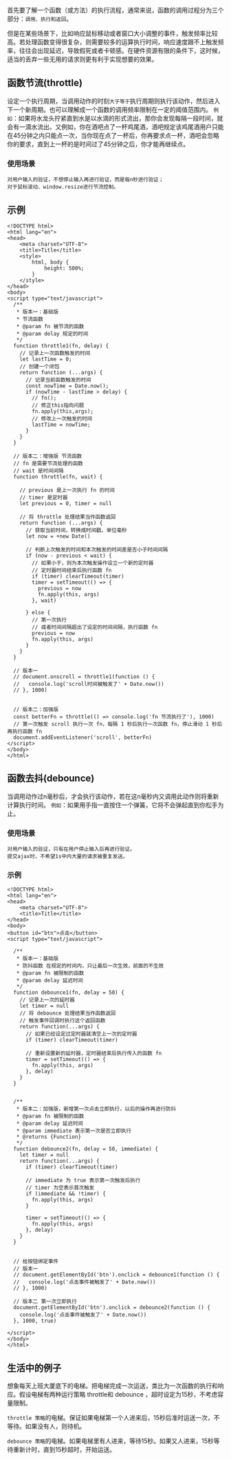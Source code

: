 首先要了解一个函数（或方法）的执行流程，通常来说，函数的调用过程分为三个部分：`调用、执行和返回`。

但是在某些场景下，比如响应鼠标移动或者窗口大小调整的事件，触发频率比较高。若处理函数变得很复杂，则需要较多的运算执行时间，响应速度跟不上触发频率，往往会出现延迟，导致假死或者卡顿感。在硬件资源有限的条件下，这时候，适当的丢弃一些无用的请求则更有利于实现想要的效果。

## 函数节流(throttle)
设定一个执行周期，当调用动作的时刻`大于等于`执行周期则执行该动作，然后进入下一个新周期。也可以理解成一个函数的调用频率限制在一定的阈值范围内。
`例如`：如果将水龙头拧紧直到水是以水滴的形式流出，那你会发现每隔一段时间，就会有一滴水流出。又例如，你在酒吧点了一杯鸡尾酒，酒吧规定该鸡尾酒用户只能在45分钟之内只能点一次，当你现在点了一杯后，你再要求点一杯，酒吧会忽略你的要求，直到上一杯的是时间过了45分钟之后，你才能再继续点。
### 使用场景
```
对用户输入的验证，不想停止输入再进行验证，而是每n秒进行验证；
对于鼠标滚动、window.resize进行节流控制。
```
## 示例
```
<!DOCTYPE html>
<html lang="en">
<head>
    <meta charset="UTF-8">
    <title>Title</title>
    <style>
        html, body {
            height: 500%;
        }
    </style>
</head>
<body>
<script type="text/javascript">
  /**
   * 版本一：基础版
   * 节流函数
   * @param fn 被节流的函数
   * @param delay 规定的时间
   */
  function throttle1(fn, delay) {
    // 记录上一次函数触发的时间
    let lastTime = 0;
    // 创建一个闭包
    return function (...args) {
      // 记录当前函数触发的时间
      const nowTime = Date.now();
      if (nowTime - lastTime > delay) {
        // fn();
        // 修正this指向问题
        fn.apply(this,args);
        // 修改上一次触发的时间
        lastTime = nowTime;
      }
    }
  }

  // 版本二：增强版 节流函数
  // fn 是需要节流处理的函数
  // wait 是时间间隔
  function throttle(fn, wait) {

    // previous 是上一次执行 fn 的时间
    // timer 是定时器
    let previous = 0, timer = null

    // 将 throttle 处理结果当作函数返回
    return function (...args) {
      // 获取当前时间，转换成时间戳，单位毫秒
      let now = +new Date()

      // 判断上次触发的时间和本次触发的时间差是否小于时间间隔
      if (now - previous < wait) {
        // 如果小于，则为本次触发操作设立一个新的定时器
        // 定时器时间结束后执行函数 fn
        if (timer) clearTimeout(timer)
        timer = setTimeout(() => {
          previous = now
          fn.apply(this, args)
        }, wait)

      } else {
        // 第一次执行
        // 或者时间间隔超出了设定的时间间隔，执行函数 fn
        previous = now
        fn.apply(this, args)
      }
    }
  }
  
  // 版本一
  // document.onscroll = throttle1(function () {
  //   console.log('scroll时间被触发了' + Date.now())
  // }, 1000)


  // 版本二：加强版
  const betterFn = throttle(() => console.log('fn 节流执行了'), 1000)
  // 第一次触发 scroll 执行一次 fn，每隔 1 秒后执行一次函数 fn，停止滑动 1 秒后再执行函数 fn
  document.addEventListener('scroll', betterFn)
</script>
</body>
</html>
```


## 函数去抖(debounce)
当调用动作过n毫秒后，才会执行该动作，若在这n毫秒内又调用此动作则将重新计算执行时间。
`例如`：如果用手指一直按住一个弹簧，它将不会弹起直到你松手为止。
### 使用场景
```
对用户输入的验证，只有在用户停止输入后再进行验证。
提交ajax时，不希望1s中内大量的请求被重复发送。

```
### 示例
```
<!DOCTYPE html>
<html lang="en">
<head>
    <meta charset="UTF-8">
    <title>Title</title>
</head>
<body>
<button id="btn">点击</button>
<script type="text/javascript">

  /**
   * 版本一：基础版
   * 防抖函数 在规定的时间内，只让最后一次生效，前面的不生效
   * @param fn 被限制的函数
   * @param delay 延迟时间
   */
  function debounce1(fn, delay = 50) {
    // 记录上一次的延时器
    let timer = null
    // 将 debounce 处理结果当作函数返回
    // 触发事件回调时执行这个返回函数
    return function(...args) {
      // 如果已经设定过定时器就清空上一次的定时器
      if (timer) clearTimeout(timer)

      // 重新设置新的延时器，定时器结束后执行传入的函数 fn
      timer = setTimeout(() => {
        fn.apply(this, args)
      }, delay)
    }
  }


  /**
   * 版本二：加强版，新增第一次点击立即执行，以后的操作再进行防抖
   * @param fn 被限制的函数
   * @param delay 延迟时间
   * @param immediate 表示第一次是否立即执行
   * @returns {Function}
   */
  function debounce2(fn, delay = 50, immediate) {
    let timer = null
    return function(...args) {
      if (timer) clearTimeout(timer)

      // immediate 为 true 表示第一次触发后执行
      // timer 为空表示首次触发
      if (immediate && !timer) {
        fn.apply(this, args)
      }

      timer = setTimeout(() => {
        fn.apply(this, args)
      }, delay)
    }
  }


  // 给按钮绑定事件
  // 版本一
  // document.getElementById('btn').onclick = debounce1(function () {
  //   console.log('点击事件被触发了' + Date.now())
  // }, 1000)

  // 版本二 第一次立即执行
  document.getElementById('btn').onclick = debounce2(function () {
    console.log('点击事件被触发了' + Date.now())
  }, 1000, true)

</script>
</body>
</html>
```


## 生活中的例子
想象每天上班大厦底下的电梯。把电梯完成一次运送，类比为一次函数的执行和响应。假设电梯有两种运行策略 throttle和 debounce ，超时设定为15秒，不考虑容量限制。

`throttle 策略`的电梯。保证如果电梯第一个人进来后，15秒后准时运送一次，不等待。如果没有人，则待机。

`debounce 策略`的电梯。如果电梯里有人进来，等待15秒。如果又人进来，15秒等待重新计时，直到15秒超时，开始运送。

